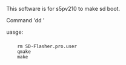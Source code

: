 This software is for s5pv210 to make sd boot.

Command 'dd '

uasge:
###
		rm SD-Flasher.pro.user
		qmake 
		make 
